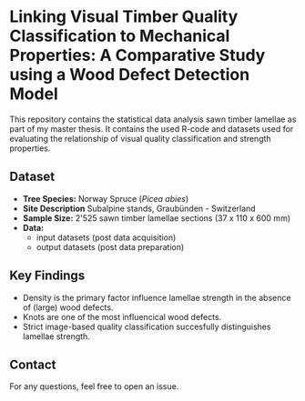 # Linking Visual Timber Quality Classification to Mechanical Properties: A Comparative Study using a Wood Defect Detection Model

This repository contains the statistical data analysis sawn timber lamellae as part of my master thesis. It contains the used R-code and datasets used for evaluating the relationship of visual quality classification and strength properties.

## Dataset

- **Tree Species:** Norway Spruce (*Picea abies*)
- **Site Description** Subalpine stands, Graubünden - Switzerland
- **Sample Size:** 2'525 sawn timber lamellae sections (37 x 110 x 600 mm)
- **Data:**
  -  input datasets (post data acquisition)
  -  output datasets (post data preparation)

## Key Findings
- Density is the primary factor influence lamellae strength in the absence of (large) wood defects.
- Knots are one of the most influencical wood defects.
- Strict image-based quality classification succesfully distinguishes lamellae strength.
## Contact

For any questions, feel free to open an issue.

